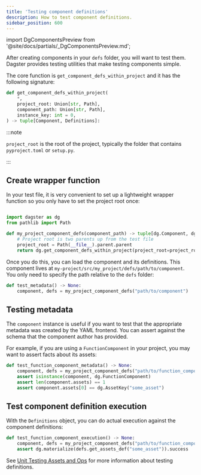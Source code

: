 ```yaml
---
title: 'Testing component definitions'
description: How to test component definitions.
sidebar_position: 600
---
```


import DgComponentsPreview from '@site/docs/partials/\_DgComponentsPreview.md';

<DgComponentsPreview />

After creating components in your `defs` folder, you will want to test them. Dagster provides testing utilities that make testing components simple.

The core function is `get_component_defs_within_project` and it has the following signature:

```python
def get_component_defs_within_project(
    *,
    project_root: Union[str, Path],
    component_path: Union[str, Path],
    instance_key: int = 0,
) -> tuple[Component, Definitions]:
```

:::note

`project_root` is the root of the project, typically the folder that contains `pyproject.toml` or `setup.py`. 

:::

## Create wrapper function

In your test file, it is very convenient to set up a lightweight wrapper function so you only have to set the project root once:

```python title="my-project/tests/my_test.py"

import dagster as dg
from pathlib import Path

def my_project_component_defs(component_path) -> tuple[dg.Component, dg.Definitions]:
    # Project root is two parents up from the test file 
    project_root = Path(__file__).parent.parent
    return dg.get_component_defs_within_project(project_root=project_root, component_path=component_path)
```

Once you do this, you can load the component and its definitions. This component lives at `my-project/src/my_project/defs/path/to/component`. You only need to specify the path relative to the `defs` folder:

```python title="my-project/tests/my_test.py"
def test_metadata() -> None:
    component, defs = my_project_component_defs("path/to/component")
```

## Testing metadata

The `component` instance is useful if you want to test that the appropriate metadata was created by the YAML frontend. You can assert against the schema that the component author has provided. 

For example, if you are using a `FunctionComponent` in your project, you may want to assert facts about its assets:

```python title="my-project/tests/my_test.py"
def test_function_component_metadata() -> None:
    component, defs = my_project_component_defs("path/to/function_component")
    assert isinstance(component, dg.FunctionComponent)
    assert len(component.assets) == 1
    assert component.assets[0] == dg.AssetKey("some_asset")
```

## Test component definition execution

With the `Definitions` object, you can do actual execution against the component definitions:

```python title="my-project/tests/my_test.py"
def test_function_component_execution() -> None:
    component, defs = my_project_component_defs("path/to/function_component")
    assert dg.materialize(defs.get_assets_def("some_asset")).success
```

See [Unit Testing Assets and Ops](https://docs.dagster.io/guides/test/unit-testing-assets-and-ops) for more information about testing definitions.